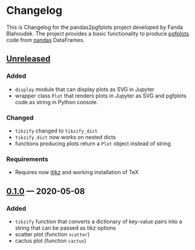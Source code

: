 # Changelog
This is Changelog for the pandas2pgfplots project developed by Fanda Blahoudek.
The project provides a basic functionality to produce [pgfplots] code from 
[pandas] DataFrames. 

## [Unreleased]
### Added
 * `display` module that can display plots as SVG in Jupyter
 * wrapper class `Plot` that renders plots in Jupyter as SVG and pgfplots code
     as string in Python console.

### Changed
 * `tikzify` changed to `tikzify_dict`
 * `tikzify_dict` now works on nested dicts
 * functions producing plots return a `Plot` object instead of string

### Requirements
 * Requires now [itikz] and working installation of TeX

## [0.1.0] — 2020-05-08
### Added
 * `tikzify` function that converts a dictionary of key-value pairs into a string
   that can be passed as tikz options 
 * scatter plot (function `scatter`)
 * cactus plot (function `cactus`)

[Unreleased]: https://github.com/xblahoud/pandas2pgfplots/compare/v0.1.0...HEAD
[0.1.0]: https://github.com/xblahoud/pandas2pgfplots/tree/v0.1.0

[itikz]: https://github.com/jbn/itikz/
[pgfplots]: http://pgfplots.sourceforge.net/
[pandas]: https://pandas.pydata.org/